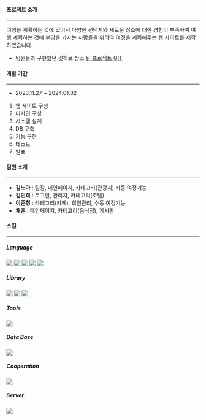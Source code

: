<h4>프로젝트 소개</h4>
<hr color='#D5D5D5'>
여행을 계획하는 것에 있어서 다양한 선택지와 새로운 장소에 대한 경험이 부족하여 여행 계획하는 것에 부담을 가지는 사람들을 위하여
여정을 계획해주는 웹 사이트를 제작하였습니다.

- 팀원들과 구현했던 깃허브 장소 <a href="https://github.com/Trustmeafollowme/travel">팀 프로젝트 GIT</a>
<h4>개발 기간</h4>
<hr color='#D5D5D5'>
<ul>
  <li>2023.11.27 ~ 2024.01.02</li>
</ul>
<ol>
  <li>웹 사이트 구성</li>
  <li>디자인 구성</li>
  <li>시스템 설계</li>
  <li>DB 구축</li>
  <li>기능 구현</li>
  <li>테스트</li>
  <li>발표</li>
</ol>
<h4>팀원 소개</h4>
<hr color='#D5D5D5'>
<ul>
  <li><b>김노아</b> : 팀장, 메인페이지, 카테고리(관광지) 자동 여정기능</li>
  <li><b>김민희</b> : 로그인, 관리자, 카테고리(호텔)</li>
  <li><b>이준형</b> : 카테고리(카페), 회원관리, 수동 여정기능</li>
  <li><b>채훈</b> : 메인페이지, 카테고리(음식점), 게시판</li>
</ul>

<h4>스킬</h4>
<hr color='#D5D5D5'>
<div>
<h5>Language</h5>
<img src="https://img.shields.io/badge/java-007396?style=for-the-badge&logo=OpenJDK&logoColor=white">
<img src="https://img.shields.io/badge/Jsp-e76f00?style=for-the-badge&logo=Jsp&logoColor=white">
<img src="https://img.shields.io/badge/JavaScript-F7DF1E?style=for-the-badge&logo=JavaScript&logoColor=white"/>
<img src="https://img.shields.io/badge/HTML5-E34F26?style=for-the-badge&logo=html5&logoColor=white"/>
<img src="https://img.shields.io/badge/CSS3-1572B6?style=for-the-badge&logo=css3&logoColor=white"/>
</div>
<div>
<h5>Library</h5>
<img src="https://img.shields.io/badge/MyBatis-000000?style=for-the-badge&logo=MyBatis&logoColor=white"> 
<img src="https://img.shields.io/badge/Spring Framework-6DB33F?style=for-the-badge&logo=Spring  Framework&logoColor=white">
<img src="https://img.shields.io/badge/jQuery-0769AD?style=for-the-badge&logo=jquery&logoColor=white"/>
</div>
<h5>Tools</h5>
<img src="https://img.shields.io/badge/STS-6DB33F?style=for-the-badge&logo=STS&logoColor=white">
<h5>Data Base</h5>
<img src="https://img.shields.io/badge/Oracle-F80000?style=for-the-badge&logo=oracle&logoColor=black"/>
<h5>Cooperation</h5>
<img src="https://img.shields.io/badge/github-181717?style=for-the-badge&logo=github&logoColor=white"> 
<h5>Server</h5>
<img src="https://img.shields.io/badge/apachetomcat-F8DC75?style=for-the-badge&logo=apachetomcat&logoColor=black"> 
